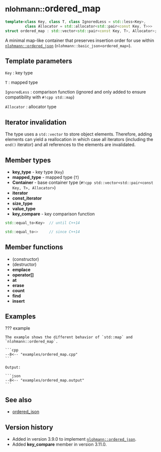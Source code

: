 # <small>nlohmann::</small>ordered_map

```cpp
template<class Key, class T, class IgnoredLess = std::less<Key>,
         class Allocator = std::allocator<std::pair<const Key, T>>>
struct ordered_map : std::vector<std::pair<const Key, T>, Allocator>;
```

A minimal map-like container that preserves insertion order for use within [`nlohmann::ordered_json`](ordered_json.md)
(`nlohmann::basic_json<ordered_map>`).

## Template parameters

`Key`
:   key type

`T`
:   mapped type

`IgnoredLess`
:   comparison function (ignored and only added to ensure compatibility with `#!cpp std::map`)

`Allocator`
:   allocator type

## Iterator invalidation

The type uses a `std::vector` to store object elements. Therefore, adding elements can yield a reallocation in which
case all iterators (including the `end()` iterator) and all references to the elements are invalidated.

## Member types

- **key_type** - key type (`Key`)
- **mapped_type** - mapped type (`T`)
- **Container** - base container type (`#!cpp std::vector<std::pair<const Key, T>, Allocator>`)
- **iterator**
- **const_iterator**
- **size_type**
- **value_type**
- **key_compare** - key comparison function
```cpp
std::equal_to<Key>  // until C++14

std::equal_to<>     // since C++14
```

## Member functions

- (constructor)
- (destructor)
- **emplace**
- **operator\[\]**
- **at**
- **erase**
- **count**
- **find**
- **insert**

## Examples

??? example

    The example shows the different behavior of `std::map` and `nlohmann::ordered_map`.
     
    ```cpp
    --8<-- "examples/ordered_map.cpp"
    ```
    
    Output:
    
    ```json
    --8<-- "examples/ordered_map.output"
    ```

## See also

- [ordered_json](ordered_json.md)

## Version history

- Added in version 3.9.0 to implement [`nlohmann::ordered_json`](ordered_json.md).
- Added **key_compare** member in version 3.11.0.
